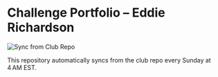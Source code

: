 # Challenge Portfolio – Eddie Richardson

![Sync from Club Repo](https://github.com/Eddie-Richardson/challenge-EddieRichardson/actions/workflows/sync.yml/badge.svg)

This repository automatically syncs from the club repo every Sunday at 4 AM EST.
